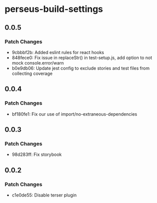 # perseus-build-settings

## 0.0.5

### Patch Changes

-   9cbbbf2b: Added eslint rules for react hooks
-   848fece0: Fix issue in replaceStr() in test-setup.js, add option to not mock console.error/warn
-   b0e9db06: Update jest config to exclude stories and test files from collecting coverage

## 0.0.4

### Patch Changes

-   bf180fe1: Fix our use of import/no-extraneous-dependencies

## 0.0.3

### Patch Changes

-   98d283ff: Fix storybook

## 0.0.2

### Patch Changes

-   c1e0de55: Disable terser plugin
